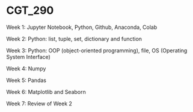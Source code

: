 # CGT_290

Week 1: Jupyter Notebook, Python, Github, Anaconda, Colab

Week 2: Python: list, tuple, set, dictionary and function

Week 3: Python: OOP (object-oriented programming), file, OS (Operating System Interface)

Week 4: Numpy

Week 5: Pandas

Week 6: Matplotlib and Seaborn

Week 7: Review of Week 2
